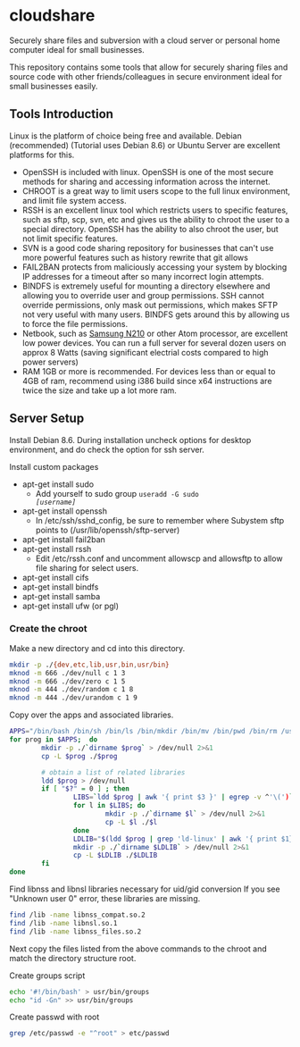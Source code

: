 # cloudshare
Securely share files and subversion with a cloud server or personal home computer ideal for small businesses.

This repository contains some tools that allow for securely sharing files and source code with other friends/colleagues in secure environment ideal for small businesses easily.

## Tools Introduction
Linux is the platform of choice being free and available. Debian (recommended) (Tutorial uses Debian 8.6) or Ubuntu Server are excellent platforms for this.

- OpenSSH is included with linux. OpenSSH is one of the most secure methods for sharing and accessing information across the internet.
- CHROOT is a great way to limit users scope to the full linux environment, and limit file system access.
- RSSH is an excellent linux tool which restricts users to specific features, such as sftp, scp, svn, etc and gives us the ability to chroot the user to a special directory. OpenSSH has the ability to also chroot the user, but not limit specific features.
- SVN is a good code sharing repository for businesses that can't use more powerful features such as history rewrite that git allows
- FAIL2BAN protects from maliciously accessing your system by blocking IP addresses for a timeout after so many incorrect login attempts.
- BINDFS is extremely useful for mounting a directory elsewhere and allowing you to override user and group permissions. SSH cannot override permissions, only mask out permissions, which makes SFTP not very useful with many users. BINDFS gets around this by allowing us to force the file permissions.
- Netbook, such as <a href="http://www.pcworld.com/article/192795/samsung_N210_review.html">Samsung N210</a> or other Atom processor, are excellent low power devices. You can run a full server for several dozen users on approx 8 Watts (saving significant electrial costs compared to high power servers)
- RAM 1GB or more is recommended. For devices less than or equal to 4GB of ram, recommend using i386 build since x64 instructions are twice the size and take up a lot more ram.

## Server Setup
Install Debian 8.6. During installation uncheck options for desktop environment, and do check the option for ssh server.

Install custom packages
- apt-get install sudo
  - Add yourself to sudo group <code>useradd -G sudo <i>[username]</i></code>
- apt-get install openssh
  - In /etc/ssh/sshd_config, be sure to remember where Subystem sftp points to (/usr/lib/openssh/sftp-server)
- apt-get install fail2ban
- apt-get install rssh
  - Edit /etc/rssh.conf and uncomment allowscp and allowsftp to allow file sharing for select users.
- apt-get install cifs
- apt-get install bindfs
- apt-get install samba
- apt-get install ufw (or pgl)

### Create the chroot
Make a new directory and cd into this directory.
```bash
mkdir -p ./{dev,etc,lib,usr,bin,usr/bin}
mknod -m 666 ./dev/null c 1 3
mknod -m 666 ./dev/zero c 1 5
mknod -m 444 ./dev/random c 1 8
mknod -m 444 ./dev/urandom c 1 9
```
Copy over the apps and associated libraries.
```bash
APPS="/bin/bash /bin/sh /bin/ls /bin/mkdir /bin/mv /bin/pwd /bin/rm /usr/bin/id /usr/bin/ssh /bin/ping /usr/bin/dircolors /usr/bin/scp /usr/bin/svnserve /usr/lib/openssh/sftp-server"
for prog in $APPS;  do
        mkdir -p ./`dirname $prog` > /dev/null 2>&1
        cp -L $prog ./$prog

        # obtain a list of related libraries
        ldd $prog > /dev/null
        if [ "$?" = 0 ] ; then
                LIBS=`ldd $prog | awk '{ print $3 }' | egrep -v ^'\(')`
                for l in $LIBS; do
                        mkdir -p ./`dirname $l` > /dev/null 2>&1
                        cp -L $l ./$l
                done
                LDLIB="$(ldd $prog | grep 'ld-linux' | awk '{ print $1}')"
                mkdir -p ./`dirname $LDLIB` > /dev/null 2>&1
                cp -L $LDLIB ./$LDLIB
        fi 
done
```

Find libnss and libnsl libraries necessary for uid/gid conversion 
If you see "Unknown user 0" error, these libraries are missing.
```bash
find /lib -name libnss_compat.so.2
find /lib -name libnsl.so.1
find /lib -name libnss_files.so.2
```
Next copy the files listed from the above commands to the chroot and match the directory structure root.

Create groups script
```bash
echo '#!/bin/bash' > usr/bin/groups
echo "id -Gn" >> usr/bin/groups
```

Create passwd with root
```Bash
grep /etc/passwd -e "^root" > etc/passwd
```



